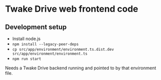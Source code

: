 # Twake Drive web frontend code

## Development setup

- Install node.js
- `npm install --legacy-peer-deps`
- `cp src/app/environment/environment.ts.dist.dev src/app/environment/environment.ts`
- `npm run start`

Needs a Twake Drive backend running and pointed to by that environment file.

